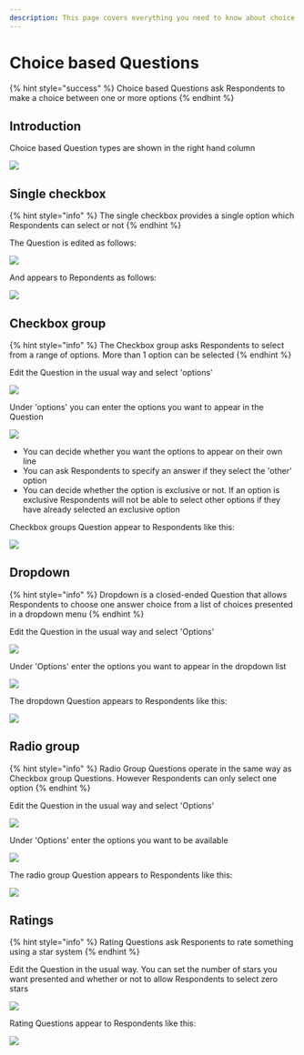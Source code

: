 ```yaml
---
description: This page covers everything you need to know about choice based Questions
---
```


# Choice based Questions

{% hint style="success" %}
Choice based Questions ask Respondents to make a choice between one or more options
{% endhint %}

## Introduction

Choice based Question types are shown in the right hand column

![](<../../../.gitbook/assets/image (310) (1) (1) (1).png>)

## Single checkbox

{% hint style="info" %}
The single checkbox provides a single option which Respondents can select or not
{% endhint %}

The Question is edited as follows:

![](<../../../.gitbook/assets/image (326) (1) (1).png>)

And appears to Repondents as follows:

![](<../../../.gitbook/assets/image (318) (1).png>)

## Checkbox group

{% hint style="info" %}
The Checkbox group asks Respondents to select from a range of options.  More than 1 option can be selected
{% endhint %}

Edit the Question in the usual way and select 'options'&#x20;

![](<../../../.gitbook/assets/image (298).png>)

Under 'options' you can enter the options you want to appear in the Question

![](<../../../.gitbook/assets/image (324) (1) (1) (1).png>)

* You can decide whether you want the options to appear on their own line
* You can ask Respondents to specify an answer if they select the 'other' option
* You can decide whether the option is exclusive or not.  If an option is exclusive Respondents will not be able to select other options if they have already selected an exclusive option

Checkbox groups Question appear to Respondents like this:

![](<../../../.gitbook/assets/image (304) (1).png>)

## Dropdown

{% hint style="info" %}
Dropdown is a closed-ended Question that allows Respondents to choose one answer choice from a list of choices presented in a dropdown menu
{% endhint %}

Edit the Question in the usual way and select 'Options'

![](<../../../.gitbook/assets/image (317) (1) (1).png>)

Under 'Options' enter the options you want to appear in the dropdown list

![](<../../../.gitbook/assets/image (309) (1) (1).png>)

The dropdown Question appears to Respondents like this:

![](<../../../.gitbook/assets/image (299) (1).png>)

## Radio group

{% hint style="info" %}
Radio Group Questions operate in the same way as Checkbox group Questions.  However Respondents can only select one option
{% endhint %}

Edit the Question in the usual way and select 'Options'

![](<../../../.gitbook/assets/image (306) (1) (1).png>)

Under 'Options' enter the options you want to be available

![](<../../../.gitbook/assets/image (312) (1) (1).png>)

The radio group Question appears to Respondents like this:

![](<../../../.gitbook/assets/image (308) (1).png>)

## Ratings

{% hint style="info" %}
Rating Questions ask Responents to rate something using a star system
{% endhint %}

Edit the Question in the usual way.  You can set the number of stars you want presented and whether or not to allow Respondents to select zero stars

![](<../../../.gitbook/assets/image (300).png>)

Rating Questions appear to Respondents like this:

![](<../../../.gitbook/assets/image (328) (1) (1).png>)
